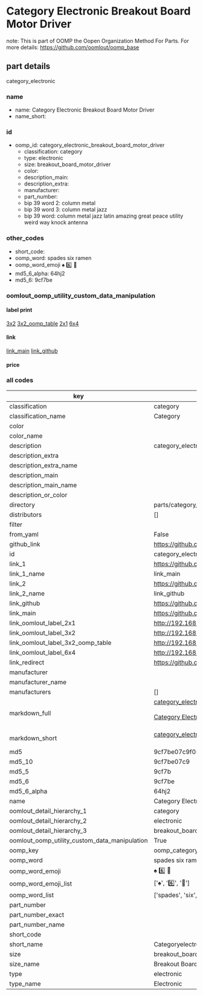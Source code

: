 # Category Electronic Breakout Board Motor Driver  

note: This is part of OOMP the Oopen Organization Method For Parts. For more details: https://github.com/oomlout/oomp_base

##  part details
  



category_electronic



### name
* name: Category Electronic Breakout Board Motor Driver
* name_short: 
### id
* oomp_id: category_electronic_breakout_board_motor_driver
  * classification: category
  * type: electronic
  * size: breakout_board_motor_driver
  * color: 
  * description_main: 
  * description_extra: 
  * manufacturer: 
  * part_number: 
  * bip 39 word 2: column metal
  * bip 39 word 3: column metal jazz
  * bip 39 word: column metal jazz latin amazing great peace utility weird way knock antenna

### other_codes
* short_code: 
* oomp_word: spades six ramen
* oomp_word_emoji :spades: :six: :ramen:
* md5_6_alpha: 64hj2
* md5_6: 9cf7be






### oomlout_oomp_utility_custom_data_manipulation
#### label print
[3x2](http://192.168.1.245:1112/?label=oomp%2064hj2)
[3x2_oomp_table](http://192.168.1.108:1112/?label=oomp%2064hj2)
[2x1](http://192.168.1.242:1112/?label=oomp%2064hj2)
[6x4](http://192.168.1.55:1112/?label=oomp%2064hj2)    

#### link

[link_main](https://github.com/oomlout/oomlout_oomp_version_1_messy/tree/main/parts/category_electronic_breakout_board_motor_driver) [link_github](https://github.com/oomlout/oomlout_oomp_version_1_messy/tree/main/parts/category_electronic_breakout_board_motor_driver)                             

#### price







### all codes 
| key | value |  
| --- | --- |  
| classification | category |  
| classification_name | Category |  
| color |  |  
| color_name |  |  
| description | category_electronic |  
| description_extra |  |  
| description_extra_name |  |  
| description_main |  |  
| description_main_name |  |  
| description_or_color |   |  
| directory | parts/category_electronic_breakout_board_motor_driver |  
| distributors | [] |  
| filter |  |  
| from_yaml | False |  
| github_link | https://github.com/oomlout/oomlout_oomp_part_src/tree/main/parts/category_electronic_breakout_board_motor_driver |  
| id | category_electronic_breakout_board_motor_driver |  
| link_1 | https://github.com/oomlout/oomlout_oomp_version_1_messy/tree/main/parts/category_electronic_breakout_board_motor_driver |  
| link_1_name | link_main |  
| link_2 | https://github.com/oomlout/oomlout_oomp_version_1_messy/tree/main/parts/category_electronic_breakout_board_motor_driver |  
| link_2_name | link_github |  
| link_github | https://github.com/oomlout/oomlout_oomp_version_1_messy/tree/main/parts/category_electronic_breakout_board_motor_driver |  
| link_main | https://github.com/oomlout/oomlout_oomp_version_1_messy/tree/main/parts/category_electronic_breakout_board_motor_driver |  
| link_oomlout_label_2x1 | http://192.168.1.242:1112/?label=oomp%2064hj2 |  
| link_oomlout_label_3x2 | http://192.168.1.245:1112/?label=oomp%2064hj2 |  
| link_oomlout_label_3x2_oomp_table | http://192.168.1.108:1112/?label=oomp%2064hj2 |  
| link_oomlout_label_6x4 | http://192.168.1.55:1112/?label=oomp%2064hj2 |  
| link_redirect | https://github.com/oomlout/oomlout_oomp_version_1_messy/tree/main/parts/category_electronic_breakout_board_motor_driver |  
| manufacturer |  |  
| manufacturer_name |  |  
| manufacturers | [] |  
| markdown_full | [category_electronic_breakout_board_motor_driver](none)<br>[](none)<br>[Category Electronic Breakout Board Motor Driver](none)<br><br> |  
| markdown_short | [category_electronic_breakout_board_motor_driver](none)<br><br> |  
| md5 | 9cf7be07c9f054399883e7d6eee3016e |  
| md5_10 | 9cf7be07c9 |  
| md5_5 | 9cf7b |  
| md5_6 | 9cf7be |  
| md5_6_alpha | 64hj2 |  
| name | Category Electronic Breakout Board Motor Driver |  
| oomlout_detail_hierarchy_1 | category |  
| oomlout_detail_hierarchy_2 | electronic |  
| oomlout_detail_hierarchy_3 | breakout_board_motor_driver |  
| oomlout_oomp_utility_custom_data_manipulation | True |  
| oomp_key | oomp_category_electronic_breakout_board_motor_driver |  
| oomp_word | spades six ramen |  
| oomp_word_emoji | :spades: :six: :ramen: |  
| oomp_word_emoji_list | [':spades:', ':six:', ':ramen:'] |  
| oomp_word_list | ['spades', 'six', 'ramen'] |  
| part_number |  |  
| part_number_exact |  |  
| part_number_name |  |  
| short_code |  |  
| short_name | Categoryelectronic |  
| size | breakout_board_motor_driver |  
| size_name | Breakout Board Motor Driver |  
| type | electronic |  
| type_name | Electronic |  
